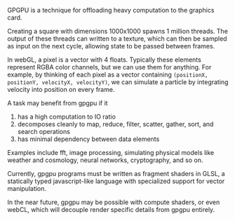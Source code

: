 GPGPU is a technique for offloading heavy computation to the graphics card.

Creating a square with dimensions 1000x1000 spawns 1 million
threads. The output of these threads can written to a texture,
which can then be sampled as input on the next cycle, allowing state to be
passed between frames.

In webGL, a pixel is a vector with 4 floats. Typically these
elements represent RGBA color channels, but we can use them for anything.
For example, by thinking of each pixel as a vector containing
``(positionX, positionY, velocityX, velocityY)``, we can simulate a particle by
integrating velocity into position on every frame.

A task may benefit from gpgpu if it 
1. has a high computation to IO ratio
2. decomposes cleanly to map, reduce, filter, scatter, gather, sort, and search operations
3. has minimal dependency between data elements

Examples include fft, image processing, simulating physical models like weather and
cosmology, neural networks, cryptography, and so on. 

Currently, gpgpu programs must be written as fragment shaders in GLSL, a statically typed
javascript-like language with specialized support for vector manipulation.

In the near future, gpgpu may be possible with compute shaders, or even webCL, which
will decouple render specific details  from gpgpu entirely.

